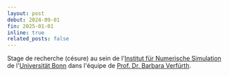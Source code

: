 ```yaml
---
layout: post
debut: 2024-09-01
fin: 2025-01-01
inline: true
related_posts: false
---
```


Stage de recherche (césure) au sein de l'[Institut für Numerische Simulation](https://ins.uni-bonn.de/) de l'[Universität Bonn](https://www.uni-bonn.de/en) dans l'équipe de [Prof. Dr. Barbara <span class="capitales">Verfürth</span>](https://ins.uni-bonn.de/staff/verfuerth).
